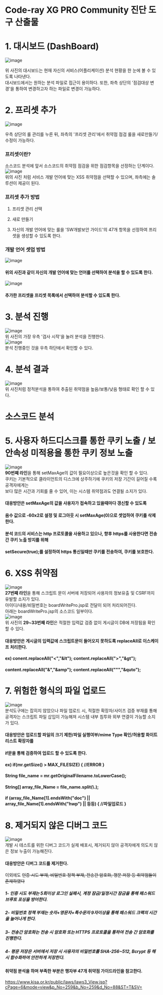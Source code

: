 Code-ray XG PRO Community 진단 도구 산출물
=================================================

# 1. 대시보드 (DashBoard)  
![image](https://user-images.githubusercontent.com/49786050/73178897-8c4b6b80-4155-11ea-828c-8b8017879142.png)  

위 사진의 대시보드는 현재 자신의 서비스(어플리케이션) 분석 현황을 한 눈에 볼 수 있도록 나타낸다.  
대시보드에서는 원하는 분석 파일로 접근이 용이하다. 
또한, 좌측 상단의 '점검대상 변경'을 통하여 변경하고자 하는 파일로 변경이 가능하다.  

# 2. 프리셋 추가 

![image](https://user-images.githubusercontent.com/49786050/73179044-e5b39a80-4155-11ea-9134-1a814f467f03.png)  

우측 상단의 룰 관리를 누른 뒤, 좌측의 '프리셋 관리'에서 취약점 점검 룰을 새로만들기/수정이 가능하다.  

### 프리셋이란?  
소스코드 분석에 앞서 소스코드의 취약점 점검을 위한 점검항목을 선정하는 단계이다.  
![image](https://user-images.githubusercontent.com/49786050/73179300-6a9eb400-4156-11ea-8e26-05d65641a4c7.png)  
위의 사진 처럼 서비스 개발 언어에 맞는 XSS 취약점을 선택할 수 있으며, 좌측에는 솔루션이 제공이 된다.  

### 프리셋 추가 방법 
1. 프리셋 관리 선택  

2. 새로 만들기  

3. 자신의 개발 언어에 맞는 룰을 'SW개발보안 가이드'의 47개 항목을 선정하여 프리셋을 생성할 수 있도록 한다.  

### 개발 언어 셋업 방법 

![image](https://user-images.githubusercontent.com/49786050/73179546-fa446280-4156-11ea-94de-f9f1cc1ddf7b.png)  
#### 위의 사진과 같이 자신의 개발 언어에 맞는 언어를 선택하여 분석을 할 수 있도록 한다.  

![image](https://user-images.githubusercontent.com/49786050/73179612-1811c780-4157-11ea-86da-2d6fcccbb8c4.png)  
#### 추가한 프리셋을 프리셋 목록에서 선택하여 분석할 수 있도록 한다.  

# 3. 분석 진행
![image](https://user-images.githubusercontent.com/49786050/73179784-6f179c80-4157-11ea-8788-3259fa552852.png)  
위 사진의 가장 우측 '검사 시작'을 눌러 분석을 진행한다.  
![image](https://user-images.githubusercontent.com/49786050/73180047-da616e80-4157-11ea-9eda-8d2541f0de8c.png)  
분석 진행중인 것을 우측 하단에서 확인할 수 있다.  

# 4. 분석 결과
![image](https://user-images.githubusercontent.com/49786050/73180197-2f04e980-4158-11ea-9364-8e977e51b9cd.png)  
위 사진처럼 정적분석을 통하여 추출된 취약점을 높음/보통/낮음 형태로 확인 할 수 있다.  

소스코드 분석
==============
# 5. 사용자 하드디스크를 통한 쿠키 노출 / 보안속성 미적용을 통한 쿠키 정보 노출  
![image](https://user-images.githubusercontent.com/49786050/73180705-3678c280-4159-11ea-8458-8271fb0eda52.png)  
**90번째 라인**을 통해 setMaxAge의 값이 필요이상으로 높은것을 확인 할 수 있다.  
쿠키는 기본적으로 클라이언트의 디스크에 상주하기에 쿠키의 저장 기간이 길어질 수록 공격자에게는  
보다 많은 시간과 기회를 줄 수 있어, 이는 시스템 취약점과도 연결될 소지가 있다.  

#### 대응방안은 setMaxAge의 값을 사용자가 접속하고 있을때마다 갱신할 수 있도록  
#### 음수 값으로 -60x2로 설정 및 로그아웃 시 setMaxAge(0)으로 셋업하여 쿠키를 삭제한다.  

#### 분석 코드의 서비스는 http 프로토콜을 사용하고 있으나, 향후 https를 사용한다면 전송 간 쿠키 노출 방지를 위해  
#### setSecure(true);를 설정하여 https 통신일때만 쿠키를 전송하여, 쿠키를 보호한다.    

# 6. XSS 취약점
![image](https://user-images.githubusercontent.com/49786050/73182193-ee0ed400-415b-11ea-998f-c66719ea3e73.png)  
**27번째 라인**을 통해 스크립트 문이 서버에 저장되어 사용자의 정보유출 및 CSRF까지 유발할 소지가 있다.  
아이디/내용/비밀번호는 boardWritePro.jsp로 전달이 되어 처리되어진다.  
아래는 boardWritePro.jsp의 소스코드 일부이다.  
![image](https://user-images.githubusercontent.com/49786050/73182320-33330600-415c-11ea-9eb2-8f94ecffef93.png)  
위 사진의 **29~33번째 라인**은 적절한 입력값 검증 없이 게시글이 DB에 저장됨을 확인할 수 있다.  

#### 대응방안은 게시글의 입력값에 스크립트문이 들어오지 못하도록 replaceAll로 이스케이프 처리한다.  
#### ex) conent.replaceAll("<","&lt"); content.replaceAll(">","&gt");  
#### content.replaceAll("&","&amp"); content.replaceAll("\"","&quto");  

# 7. 위험한 형식의 파일 업로드
![image](https://user-images.githubusercontent.com/49786050/73183094-9d987600-415d-11ea-82d5-8644249dd6ae.png)  
분석도구에는 잡히지 않았으나 파일 업로드 시, 적절한 확장자/사이즈 검증 부재를 통해  
공격자는 스크립트 파일 삽입이 가능해져 시스템 내부 침투와 외부 연결이 가능할 소지가 있다.  

#### 대응방안은 업로드할 파일의 크기 제한/파일 실행여부/mime Type 확인/허용할 화이트 리스트 확장자를  
#### if문을 통해 검증하여 업로드 할 수 있도록 한다.  
#### ex) if(mr.getSize() > MAX_FILESIZE) { //ERROR }  
#### String file_name = mr.getOriginalFilename.toLowerCase();  
#### String[] array_file_Name = file_name.split(\\.);
#### if (array_file_Name[1].endsWith("doc") || array_file_Name[1].endsWith("hwp") || 등등) { //파일업로드 }  

# 8. 제거되지 않은 디버그 코드
![image](https://user-images.githubusercontent.com/49786050/73184011-16e49880-415f-11ea-8007-14f42ad517ab.png)  
개발 시 테스트를 위한 디버그 코드가 실제 배포시, 제거되지 않아 공격자에게 의도치 않은 정보 누출이 가능해진다.   

#### 대응방안은 디버그 코드를 제거한다.  

이외에도 ~~인증 시도 부재, 비밀번호 정책 부재, 전송간 암호화, 평문 저장 등 취약점들이 존재하였다~~  
##### 1- 인증 시도 부재는 5회이상 로그인 실패시, 계정 잠금/일정시간 잠금을 통해 패스워드 브루토 포싱을 방어한다.  
##### 2- 비밀번호 정책 부재는 숫자+영문자+특수문자 9자이상을 통해 패스워드 크랙의 시간을 늘어나게 한다.    
##### 3- 전송간 암호화는 전송 시 암호화 또는 HTTPS 프로토콜을 통하여 전송 간 암호화를 진행한다.  
##### 4- 평문 저장은 서버에서 저장 시 사용자의 비밀번호를 SHA-256~512, Bcrypt 등 해시 함수화하여 안전하게 저장한다.  

#### 취약점 분석을 하며 부족한 부분은 행자부 47개 취약점 가이드라인을 참고한다.
<https://www.kisa.or.kr/public/laws/laws3_View.jsp?cPage=6&mode=view&p_No=259&b_No=259&d_No=88&ST=T&SV=>  
